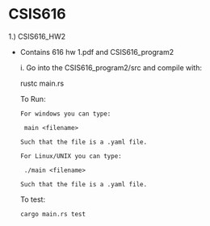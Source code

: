 # CSIS616

1.) CSIS616_HW2
 - Contains 616 hw 1.pdf and CSIS616_program2
 
   i. Go into the CSIS616_program2/src and compile with:
   
      rustc main.rs
      
      
      To Run:
      
       For windows you can type:
       
        main <filename>
        
       Such that the file is a .yaml file.
       
       For Linux/UNIX you can type:
       
        ./main <filename>
        
       Such that the file is a .yaml file.
      
      To test:
       
       cargo main.rs test
